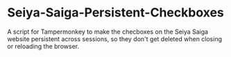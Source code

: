 # Seiya-Saiga-Persistent-Checkboxes
A script for Tampermonkey to make the checboxes on the Seiya Saiga website persistent across sessions, so they don't get deleted when closing or reloading the browser.
